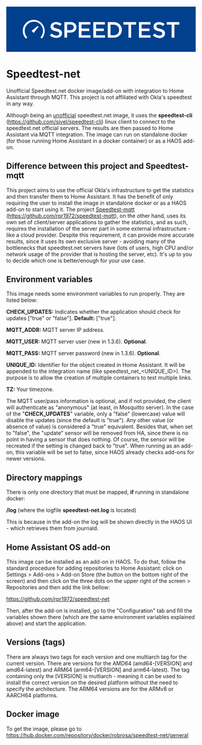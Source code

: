 ![Project Logo](https://raw.githubusercontent.com/rpr1972/speedtest-net/main/logo.png)
# Speedtest-net
Unofficial Speedtest.net docker image/add-on with integration to Home Assistant through MQTT. This project is not affiliated with Okla's speedtest in any way.

Although being an <u>unofficial</u> speedtest.net image, it uses the **speedtest-cli** (https://github.com/sivel/speedtest-cli) linux client to connect to the speedtest.net official servers. The results are then passed to Home Assistant via MQTT integration. The image can run on standalone docker (for those running Home Assistant in a docker container) or as a HAOS add-on.

## Difference between this project and Speedtest-mqtt

This project aims to use the official Okla's infrastructure to get the statistics and then transfer them to Home Assistant. It has the benefit of only requiring the user to install the image in standalone docker or as a HAOS add-on to start using it. The project <u>Speedtest-mqtt</u> (https://github.com/rpr1972/speedtest-mqtt), on the other hand, uses its own set of client/server applications to gather the statistics, and as such, requires the installation of the server part in some external infrastructure - like a cloud provider. Despite this requirement, it can provide more accurate results, since it uses its own exclusive server - avoiding many of the bottlenecks that speedtest.net servers have (lots of users, high CPU and/or network usage of the provider that is hosting the server, etc). It's up to you to decide which one is better/enough for your use case.

## Environment variables
This image needs some environment variables to run properly. They are listed below:

**CHECK_UPDATES:** Indicates whether the application should check for updates ["true" or "false"]. **Default:** ["true"].

**MQTT_ADDR:** MQTT server IP address.

**MQTT_USER:** MQTT server user (new in 1.3.6). **Optional**.

**MQTT_PASS:** MQTT server password (new in 1.3.6). **Optional**.

**UNIQUE_ID:** Identifier for the object created in Home Assistant. It will be appended to the integration name (like speedtest_net_<UNIQUE_ID>). The purpose is to allow the creation of multiple containers to test multiple links.

**TZ:** Your timezone.

The MQTT user/pass information is optional, and if not provided, the client will authenticate as "anonymous" (at least, in Mosquitto server). In the case of the "**CHECK_UPDATES**" variable, only a "false" (lowercase) value will disable the updates (since the default is "true"). Any other value (or absence of value) is considered a "true" equivalent. Besides that, when set to "false", the "update" sensor will be removed from HA, since there is no point in having a sensor that does nothing. Of course, the sensor will be recreated if the setting is changed back to "true". When running as an add-on, this variable will be set to false, since HAOS already checks add-ons for newer versions.

## Directory mappings

There is only one directory that must be mapped, **if** running in standalone docker:

**/log**  (where the logfile **speedtest-net.log** is located)

This is because in the add-on the log will be shown directly in the HAOS UI - which retrieves them from journald.

## Home Assistant OS add-on

This image can be installed as an add-on in HAOS. To do that, follow the standard procedure for adding repositories to Home Assistant: click on Settings > Add-ons > Add-on Store (the button on the bottom right of the screen) and then click on the three dots on the upper right of the screen > Repositories and then add the link bellow:

https://github.com/rpr1972/speedtest-net

Then, after the add-on is installed, go to the "Configuration" tab and fill the variables shown there (which are the same environment variables explained above) and start the application.

## Versions (tags)

There are always two tags for each version and one multiarch tag for the current version. There are versions for the AMD64 (amd64-[VERSION] and amd64-latest) and ARM64 (arm64-[VERSION] and arm64-latest). The tag containing only the [VERSION] is multiarch - meaning it can be used to install the correct version on the desired platform without the need to specify the architecture. The ARM64 versions are for the ARMv8 or AARCH64 platforms.

## Docker image
To get the image, please go to https://hub.docker.com/repository/docker/robrosa/speedtest-net/general
